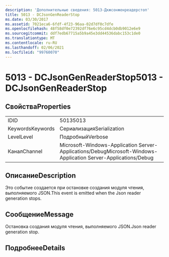 ```yaml
---
description: 'Дополнительные сведения: 5013-Дкжсонженреадерстоп'
title: 5013 - DCJsonGenReaderStop
ms.date: 03/30/2017
ms.assetid: 7021eca6-6fdf-4f23-96aa-02d7df0c7dfe
ms.openlocfilehash: 48f58df0e72392df76e6c95cd4dcb0db9012e6e9
ms.sourcegitcommit: ddf7edb67715a5b9a45e3dd44536dabc153c1de0
ms.translationtype: MT
ms.contentlocale: ru-RU
ms.lasthandoff: 02/06/2021
ms.locfileid: "99760070"
---
```

# <a name="5013---dcjsongenreaderstop"></a><span data-ttu-id="2679f-103">5013 - DCJsonGenReaderStop</span><span class="sxs-lookup"><span data-stu-id="2679f-103">5013 - DCJsonGenReaderStop</span></span>

## <a name="properties"></a><span data-ttu-id="2679f-104">Свойства</span><span class="sxs-lookup"><span data-stu-id="2679f-104">Properties</span></span>  
  
|||  
|-|-|  
|<span data-ttu-id="2679f-105">ID</span><span class="sxs-lookup"><span data-stu-id="2679f-105">ID</span></span>|<span data-ttu-id="2679f-106">5013</span><span class="sxs-lookup"><span data-stu-id="2679f-106">5013</span></span>|  
|<span data-ttu-id="2679f-107">Keywords</span><span class="sxs-lookup"><span data-stu-id="2679f-107">Keywords</span></span>|<span data-ttu-id="2679f-108">Сериализация</span><span class="sxs-lookup"><span data-stu-id="2679f-108">Serialization</span></span>|  
|<span data-ttu-id="2679f-109">Level</span><span class="sxs-lookup"><span data-stu-id="2679f-109">Level</span></span>|<span data-ttu-id="2679f-110">Подробный</span><span class="sxs-lookup"><span data-stu-id="2679f-110">Verbose</span></span>|  
|<span data-ttu-id="2679f-111">Канал</span><span class="sxs-lookup"><span data-stu-id="2679f-111">Channel</span></span>|<span data-ttu-id="2679f-112">Microsoft-Windows-Application Server-Applications/Debug</span><span class="sxs-lookup"><span data-stu-id="2679f-112">Microsoft-Windows-Application Server-Applications/Debug</span></span>|  
  
## <a name="description"></a><span data-ttu-id="2679f-113">Описание</span><span class="sxs-lookup"><span data-stu-id="2679f-113">Description</span></span>  

 <span data-ttu-id="2679f-114">Это событие создается при остановке создания модуля чтения, выполняемого JSON.</span><span class="sxs-lookup"><span data-stu-id="2679f-114">This event is emitted when the Json reader generation stops.</span></span>  
  
## <a name="message"></a><span data-ttu-id="2679f-115">Сообщение</span><span class="sxs-lookup"><span data-stu-id="2679f-115">Message</span></span>  

 <span data-ttu-id="2679f-116">Остановка создания модуля чтения, выполняемого JSON.</span><span class="sxs-lookup"><span data-stu-id="2679f-116">Json reader generation stop.</span></span>  
  
## <a name="details"></a><span data-ttu-id="2679f-117">Подробнее</span><span class="sxs-lookup"><span data-stu-id="2679f-117">Details</span></span>

